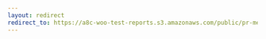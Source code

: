 ```yaml
---
layout: redirect
redirect_to: https://a8c-woo-test-reports.s3.amazonaws.com/public/pr-merge/38018/api/index.html
---
```

